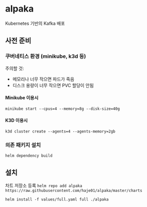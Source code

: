 # alpaka
Kubernetes 기반의 Kafka 배포

## 사전 준비

### 쿠버네티스 환경 (minikube, k3d 등)

주의할 것:
- 메모리나 너무 작으면 파드가 죽음 
- 디스크 용량이 너무 작으면 PVC 할당이 안됨

#### Minikube 이용시

`minikube start --cpus=4 --memory=8g --disk-size=40g`

#### K3D 이용시 

`k3d cluster create --agents=4 --agents-memory=2gb`

### 의존 패키지 설치 

`helm dependency build`
## 설치 

차트 저장소 등록 
`helm repo add alpaka https://raw.githubusercontent.com/haje01/alpaka/master/charts`

`helm install -f values/full.yaml full ./alpaka`
